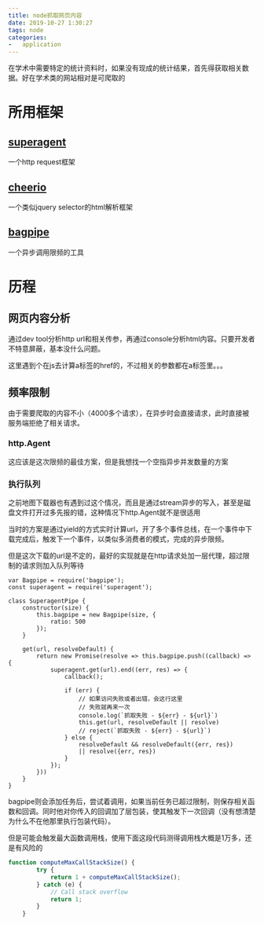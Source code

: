 ```yaml
---
title: node抓取网页内容
date: 2019-10-27 1:30:27
tags: node
categories:
-   application
---
```


在学术中需要特定的统计资料时，如果没有现成的统计结果，首先得获取相关数据。好在学术类的网站相对是可爬取的

<!--more-->

# 所用框架
## [superagent](https://github.com/visionmedia/superagent)
一个http request框架

## [cheerio](https://github.com/cheeriojs/cheerio)
一个类似jquery selector的html解析框架

## [bagpipe](https://github.com/JacksonTian/bagpipe)
一个异步调用限频的工具

# 历程
## 网页内容分析
通过dev tool分析http url和相关传参，再通过console分析html内容。只要开发者不特意屏蔽，基本没什么问题。

这里遇到个在js去计算a标签的href的，不过相关的参数都在a标签里。。。

## 频率限制
由于需要爬取的内容不小（4000多个请求），在异步时会直接请求，此时直接被服务端拒绝了相关请求。

### http.Agent
这应该是这次限频的最佳方案，但是我想找一个空指异步并发数量的方案

### 执行队列

之前地图下载器也有遇到过这个情况，而且是通过stream异步的写入，甚至是磁盘文件打开过多先报的错，这种情况下http.Agent就不是很适用

当时的方案是通过yield的方式实时计算url，开了多个事件总线，在一个事件中下载完成后，触发下一个事件，以类似多消费者的模式，完成的异步限频。

但是这次下载的url是不定的，最好的实现就是在http请求处加一层代理，超过限制的请求则加入队列等待
```ecmascript 6
var Bagpipe = require('bagpipe');
const superagent = require('superagent');

class SuperagentPipe {
    constructor(size) {
        this.bagpipe = new Bagpipe(size, {
            ratio: 500
        });
    }

    get(url, resolveDefault) {
        return new Promise(resolve => this.bagpipe.push((callback) => {
            superagent.get(url).end((err, res) => {
                callback();

                if (err) {
                    // 如果访问失败或者出错，会这行这里
                    // 失败就再来一次
                    console.log(`抓取失败 - ${err} - ${url}`)
                    this.get(url, resolveDefault || resolve)
                    // reject(`抓取失败 - ${err} - ${url}`)
                } else {
                    resolveDefault && resolveDefault({err, res})
                    || resolve({err, res})
                }
            });
        }))
    }
}
```
bagpipe则会添加任务后，尝试着调用，如果当前任务已超过限制，则保存相关函数和回调。同时他对你传入的回调加了层包装，使其触发下一次回调（没有想清楚为什么不在他那里执行包装代码）。

但是可能会触发最大函数调用栈，使用下面这段代码测得调用栈大概是1万多，还是有风险的
```javascript
function computeMaxCallStackSize() {
        try {
            return 1 + computeMaxCallStackSize();
        } catch (e) {
            // Call stack overflow
            return 1;
        }
    }
```
